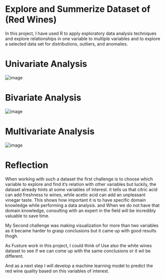 # Explore and Summerize Dataset of (Red Wines)

In this project, I have used R to apply exploratory data analysis techniques and explore relationships in one variable to multiple variables and to explore a selected data set for distributions, outliers, and anomalies.

# Univariate Analysis

![image](https://user-images.githubusercontent.com/25883512/50147519-06f15880-02bf-11e9-80f2-76cddb37d20b.png)

# Bivariate Analysis

![image](https://user-images.githubusercontent.com/25883512/50147605-41f38c00-02bf-11e9-9877-31f095358782.png)

# Multivariate Analysis

![image](https://user-images.githubusercontent.com/25883512/50147727-8717be00-02bf-11e9-99b9-de2b7b0d8755.png)

# Reflection

When working with such a dataset the first challenge is to choose which variable to explore and find it’s relation with other variables 
but luckily, the dataset already hints at some variables of interest.
it tells us that citric acid can add freshness to wines, while acetic acid can add an unpleasant vinegar taste.
This shows how important it is to have specific domain knowledge while performing a data analysis.
and When we do not have that domain knowledge, consulting with an expert in the field will be incredibly valuable to save time.

My Second challenge was making visualization for more than two variables as it became harder to grasp conclusions but it came up with good results thogh.

As Fusture work in this project, I could think of Use also the white wines dataset to see if we can come up with the same conclusions or it wil be different.

And as a next step I will develop a machine learning model to predict the red wine quality based on this variables of interest.
